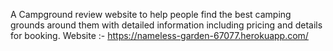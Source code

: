 A Campground review website to help people find the best camping grounds around them with detailed information including pricing and details for booking.
Website :- https://nameless-garden-67077.herokuapp.com/
